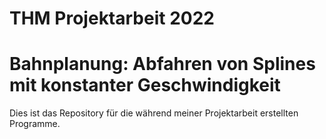 # THM Projektarbeit 2022
# Bahnplanung: Abfahren von Splines mit konstanter Geschwindigkeit
Dies ist das Repository für die während meiner Projektarbeit erstellten Programme.
